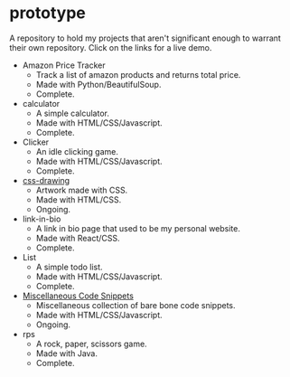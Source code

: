 # prototype
A repository to hold my projects that aren't significant enough to warrant their own repository. Click on the links for a live demo.

* Amazon Price Tracker
  * Track a list of amazon products and returns total price. 
  * Made with Python/BeautifulSoup.
  * Complete.
* calculator
  * A simple calculator.
  * Made with HTML/CSS/Javascript.
  * Complete.
* Clicker
  * An idle clicking game. 
  * Made with HTML/CSS/Javascript.
  * Complete.
* [css-drawing](https://codepen.io/collection/BNmkxe)
  * Artwork made with CSS.
  * Made with HTML/CSS.
  * Ongoing.
* link-in-bio
  * A link in bio page that used to be my personal website.
  * Made with React/CSS.
  * Complete.
* List
  * A simple todo list. 
  * Made with HTML/CSS/Javascript.
  * Complete.
* [Miscellaneous Code Snippets](https://codepen.io/collection/pgzkWW)
  * Miscellaneous collection of bare bone code snippets.
  * Made with HTML/CSS/Javascript.
  * Ongoing.
* rps
  * A rock, paper, scissors game. 
  * Made with Java.
  * Complete.
